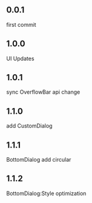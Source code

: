 ## 0.0.1
first commit

## 1.0.0
UI Updates

## 1.0.1
sync OverflowBar api change

## 1.1.0
add CustomDialog

## 1.1.1
BottomDialog add circular

## 1.1.2
BottomDialog:Style optimization